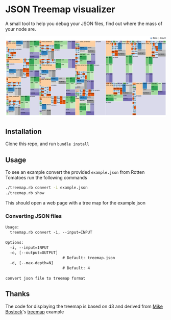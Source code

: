 # JSON Treemap visualizer

A small tool to help you debug your JSON files, find out where the mass of your node are.

![](https://raw.githubusercontent.com/yonbergman/json-treemap/master/screenshot.png)

## Installation

Clone this repo, and run `bundle install`

## Usage

To see an example convert the provided `example.json` from Rotten Tomatoes run the following commands

```sh
./treemap.rb convert -i example.json
./treemap.rb show
```

This should open a web page with a tree map for the example json

### Converting JSON files

```
Usage:
  treemap.rb convert -i, --input=INPUT

Options:
  -i, --input=INPUT
  -o, [--output=OUTPUT]
                         # Default: treemap.json
  -d, [--max-depth=N]
                         # Default: 4

convert json file to treemap format
```

## Thanks
The code for displaying the treemap is based on d3 and derived from [Mike Bostock](https://github.com/mbostock)'s [treemap](http://bl.ocks.org/mbostock/4063582) example
